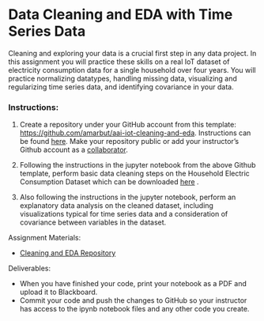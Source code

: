 # Data Cleaning and EDA with Time Series Data

Cleaning and exploring your data is a crucial first step in any data project. In this assignment you will practice these skills on a real IoT dataset of electricity consumption data for a single household over four years. You will practice normalizing datatypes, handling missing data, visualizing and regularizing time series data, and identifying covariance in your data. 

### Instructions: 

1. Create a repository under your GitHub account from this template: https://github.com/amarbut/aai-iot-cleaning-and-eda. Instructions can be found [here](https://docs.github.com/en/repositories/creating-and-managing-repositories/creating-a-repository-from-a-template). Make your repository public or add your instructor’s Github account as a [collaborator](https://docs.github.com/en/account-and-profile/setting-up-and-managing-your-github-user-account/managing-access-to-your-personal-repositories/inviting-collaborators-to-a-personal-repository). 

2. Following the instructions in the jupyter notebook from the above Github template, perform basic data cleaning steps on the Household Electric Consumption Dataset which can be downloaded [here](https://archive.ics.uci.edu/ml/datasets/Individual+household+electric+power+consumption#) .

3. Also following the instructions in the jupyter notebook, perform an explanatory data analysis on the cleaned dataset, including visualizations typical for time series data and a consideration of covariance between variables in the dataset.

Assignment Materials:
* [Cleaning and EDA Repository](https://github.com/amarbut/aai-iot-cleaning-and-eda)

Deliverables:
* When you have finished your code, print your notebook as a PDF and upload it to Blackboard. 
* Commit your code and push the changes to GitHub so your instructor has access to the ipynb notebook files and any other code you create.